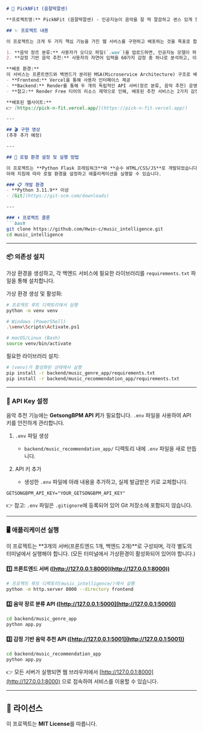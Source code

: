 ````markdown
# 🎵 PickNFit (음잘딱깔센)

**프로젝트명:** PickNFit (음잘딱깔센) - 인공지능이 음악을 잘 딱 깔끔하고 센스 있게 장르 분류 및 추천해준다는 뜻을 내포하고 있습니다.

## ✨ 프로젝트 내용

이 프로젝트는 크게 두 가지 핵심 기능을 가진 웹 서비스를 구현하고 배포하는 것을 목표로 합니다.

1. **음악 장르 분류:** 사용자가 오디오 파일(`.wav`)을 업로드하면, 인공지능 모델이 파일을 분석하여 10가지 음악 장르 중 하나로 분류합니다.  
2. **감정 기반 음악 추천:** 사용자의 자연어 입력을 60가지 감정 중 하나로 분석하고, 이를 바탕으로 음악적 특성을 고려한 개인화된 음악을 추천합니다.

**배포 환경:**  
이 서비스는 프론트엔드와 백엔드가 분리된 MSA(Microservice Architecture) 구조로 배포되었습니다.
- **Frontend:** Vercel을 통해 사용자 인터페이스 제공  
- **Backend:** Render를 통해 두 개의 독립적인 API 서버(장르 분류, 음악 추천) 운영  
- **참고:** Render Free 티어의 리소스 제약으로 인해, 배포된 추천 서비스는 2가지 감정(긍정/부정)으로 단순화된 모델을 사용 중입니다. 로컬 환경에서는 60가지 감정 모델이 정상 작동합니다.

**배포된 웹사이트:**  
👉 [https://pick-n-fit.vercel.app/](https://pick-n-fit.vercel.app/)

---

## 🎬 구현 영상
(추후 추가 예정)

---

## 🚀 로컬 환경 설정 및 실행 방법

이 프로젝트는 **Python Flask 프레임워크**와 **순수 HTML/CSS/JS**로 개발되었습니다.  
아래 지침에 따라 로컬 환경을 설정하고 애플리케이션을 실행할 수 있습니다.

### 📋 개발 환경
- **Python 3.11.9** 이상  
- [Git](https://git-scm.com/downloads)

---

### ⬇️ 프로젝트 클론
```bash
git clone https://github.com/Hwin-c/music_intelligence.git
cd music_intelligence
````

---

### 📦 의존성 설치

가상 환경을 생성하고, 각 백엔드 서비스에 필요한 라이브러리를 `requirements.txt` 파일을 통해 설치합니다.

가상 환경 생성 및 활성화:

```bash
# 프로젝트 루트 디렉토리에서 실행
python -m venv venv

# Windows (PowerShell)
.\venv\Scripts\Activate.ps1

# macOS/Linux (Bash)
source venv/bin/activate
```

필요한 라이브러리 설치:

```bash
# (venv)가 활성화된 상태에서 실행
pip install -r backend/music_genre_app/requirements.txt
pip install -r backend/music_recommendation_app/requirements.txt
```

---

### 🔑 API Key 설정

음악 추천 기능에는 **GetsongBPM API 키**가 필요합니다. `.env` 파일을 사용하여 API 키를 안전하게 관리합니다.

1. `.env` 파일 생성

   * `backend/music_recommendation_app/` 디렉토리 내에 `.env` 파일을 새로 만듭니다.
2. API 키 추가

   * 생성한 `.env` 파일에 아래 내용을 추가하고, 실제 발급받은 키로 교체합니다.

```env
GETSONGBPM_API_KEY="YOUR_GETSONGBPM_API_KEY"
```

👉 참고: `.env` 파일은 `.gitignore`에 등록되어 있어 Git 저장소에 포함되지 않습니다.

---

### 🖥️ 애플리케이션 실행

이 프로젝트는 \*\*3개의 서버(프론트엔드 1개, 백엔드 2개)\*\*로 구성되며, 각각 별도의 터미널에서 실행해야 합니다.
(모든 터미널에서 가상환경이 활성화되어 있어야 합니다.)

#### 1️⃣ 프론트엔드 서버 ([http://127.0.0.1:8000](http://127.0.0.1:8000))

```bash
# 프로젝트 루트 디렉토리(music_intelligence/)에서 실행
python -m http.server 8000 --directory frontend
```

#### 2️⃣ 음악 장르 분류 API ([http://127.0.0.1:5000](http://127.0.0.1:5000))

```bash
cd backend/music_genre_app
python app.py
```

#### 3️⃣ 감정 기반 음악 추천 API ([http://127.0.0.1:5001](http://127.0.0.1:5001))

```bash
cd backend/music_recommendation_app
python app.py
```

👉 모든 서버가 실행되면 웹 브라우저에서 [http://127.0.0.1:8000](http://127.0.0.1:8000) 으로 접속하여 서비스를 이용할 수 있습니다.

---

## 📄 라이선스

이 프로젝트는 **MIT License**를 따릅니다.

```